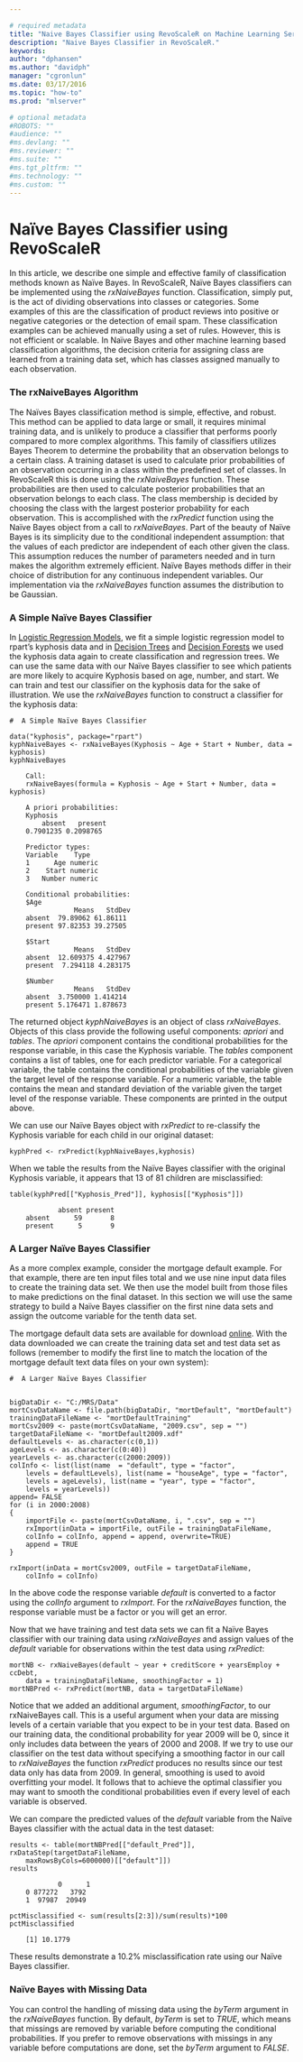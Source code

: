 ```yaml
---

# required metadata
title: "Naive Bayes Classifier using RevoScaleR on Machine Learning Server "
description: "Naive Bayes Classifier in RevoScaleR."
keywords: 
author: "dphansen"
ms.author: "davidph"
manager: "cgronlun"
ms.date: 03/17/2016
ms.topic: "how-to"
ms.prod: "mlserver"

# optional metadata
#ROBOTS: ""
#audience: ""
#ms.devlang: ""
#ms.reviewer: ""
#ms.suite: ""
#ms.tgt_pltfrm: ""
#ms.technology: ""
#ms.custom: ""
---
```


# Naïve Bayes Classifier using RevoScaleR

In this article, we describe one simple and effective family of classification methods known as Naïve Bayes. In RevoScaleR, Naïve Bayes classifiers can be implemented using the *rxNaiveBayes* function. Classification, simply put, is the act of dividing observations into classes or categories. Some examples of this are the classification of product reviews into positive or negative categories or the detection of email spam. These classification examples can be achieved manually using a set of rules. However, this is not efficient or scalable. In Naïve Bayes and other machine learning based classification algorithms, the decision criteria for assigning class are learned from a training data set, which has classes assigned manually to each observation.

### The rxNaiveBayes Algorithm

The Naïves Bayes classification method is simple, effective, and robust. This method can be applied to data large or small, it requires minimal training data, and is unlikely to produce a classifier that performs poorly compared to more complex algorithms. This family of classifiers utilizes Bayes Theorem to determine the probability that an observation belongs to a certain class. A training dataset is used to calculate prior probabilities of an observation occurring in a class within the predefined set of classes. In RevoScaleR this is done using the *rxNaiveBayes* function. These probabilities are then used to calculate posterior probabilities that an observation belongs to each class. The class membership is decided by choosing the class with the largest posterior probability for each observation. This is accomplished with the *rxPredict* function using the Naïve Bayes object from a call to *rxNaiveBayes*. Part of the beauty of Naïve Bayes is its simplicity due to the conditional independent assumption: that the values of each predictor are independent of each other given the class. This assumption reduces the number of parameters needed and in turn makes the algorithm extremely efficient. Naïve Bayes methods differ in their choice of distribution for any continuous independent variables. Our implementation via the *rxNaiveBayes* function assumes the distribution to be Gaussian.

### A Simple Naïve Bayes Classifier

In [Logistic Regression Models](how-to-revoscaler-logistic-regression.md), we fit a simple logistic regression model to rpart’s kyphosis data and in [Decision Trees](how-to-revoscaler-decision-tree.md) and [Decision Forests](how-to-revoscaler-decision-forest.md) we used the kyphosis data again to create classification and regression trees. We can use the same data with our Naïve Bayes classifier to see which patients are more likely to acquire Kyphosis based on age, number, and start. We can train and test our classifier on the kyphosis data for the sake of illustration. We use the *rxNaiveBayes* function to construct a classifier for the kyphosis data:

```
#  A Simple Naïve Bayes Classifier

data("kyphosis", package="rpart")
kyphNaiveBayes <- rxNaiveBayes(Kyphosis ~ Age + Start + Number, data = kyphosis)
kyphNaiveBayes

	Call:
	rxNaiveBayes(formula = Kyphosis ~ Age + Start + Number, data = kyphosis)
	
	A priori probabilities:
	Kyphosis
		absent   present 
	0.7901235 0.2098765 
	
	Predictor types:
	Variable    Type
	1      Age numeric
	2    Start numeric
	3   Number numeric
	
	Conditional probabilities:
	$Age
				Means   StdDev
	absent  79.89062 61.86111
	present 97.82353 39.27505
	
	$Start
				Means   StdDev
	absent  12.609375 4.427967
	present  7.294118 4.283175
	
	$Number
				Means   StdDev
	absent  3.750000 1.414214
	present 5.176471 1.878673
```
	  
The returned object *kyphNaiveBayes* is an object of class *rxNaiveBayes*. Objects of this class provide the following useful components: *apriori* and *tables*. The *apriori* component contains the conditional probabilities for the response variable, in this case the Kyphosis variable. The *tables* component contains a list of tables, one for each predictor variable. For a categorical variable, the table contains the conditional probabilities of the variable given the target level of the response variable. For a numeric variable, the table contains the mean and standard deviation of the variable given the target level of the response variable. These components are printed in the output above.

We can use our Naïve Bayes object with *rxPredict* to re-classify the Kyphosis variable for each child in our original dataset:

```
kyphPred <- rxPredict(kyphNaiveBayes,kyphosis)
```

When we table the results from the Naïve Bayes classifier with the original Kyphosis variable, it appears that 13 of 81 children are misclassified:

```
table(kyphPred[["Kyphosis_Pred"]], kyphosis[["Kyphosis"]])

			absent present
	absent      59       8
	present      5       9
```


### A Larger Naïve Bayes Classifier

As a more complex example, consider the mortgage default example. For that example, there are ten input files total and we use nine input data files to create the training data set. We then use the model built from those files to make predictions on the final dataset. In this section we will use the same strategy to build a Naïve Bayes classifier on the first nine data sets and assign the outcome variable for the tenth data set.

The mortgage default data sets are available for download [online](https://go.microsoft.com/fwlink/?LinkID=698896&clcid=0x409). With the data downloaded we can create the training data set and test data set as follows (remember to modify the first line to match the location of the mortgage default text data files on your own system):

```
#  A Larger Naïve Bayes Classifier


bigDataDir <- "C:/MRS/Data"
mortCsvDataName <- file.path(bigDataDir, "mortDefault", "mortDefault")
trainingDataFileName <- "mortDefaultTraining"
mortCsv2009 <- paste(mortCsvDataName, "2009.csv", sep = "")
targetDataFileName <- "mortDefault2009.xdf"
defaultLevels <- as.character(c(0,1))
ageLevels <- as.character(c(0:40))
yearLevels <- as.character(c(2000:2009))
colInfo <- list(list(name  = "default", type = "factor",
	levels = defaultLevels), list(name = "houseAge", type = "factor",
	levels = ageLevels), list(name = "year", type = "factor",
	levels = yearLevels))
append= FALSE
for (i in 2000:2008)
{
	importFile <- paste(mortCsvDataName, i, ".csv", sep = "")
	rxImport(inData = importFile, outFile = trainingDataFileName,
	colInfo = colInfo, append = append, overwrite=TRUE)
	append = TRUE
}

rxImport(inData = mortCsv2009, outFile = targetDataFileName, 
	colInfo = colInfo)
```
	
In the above code the response variable *default* is converted to a factor using the *colInfo* argument to *rxImport*. For the *rxNaiveBayes* function, the response variable must be a factor or you will get an error.

Now that we have training and test data sets we can fit a Naïve Bayes classifier with our training data using *rxNaiveBayes* and assign values of the *default* variable for observations within the test data using *rxPredict*:

```
mortNB <- rxNaiveBayes(default ~ year + creditScore + yearsEmploy + ccDebt,
	data = trainingDataFileName, smoothingFactor = 1)
mortNBPred <- rxPredict(mortNB, data = targetDataFileName)
```

Notice that we added an additional argument, *smoothingFactor*, to our rxNaiveBayes call. This is a useful argument when your data are missing levels of a certain variable that you expect to be in your test data. Based on our training data, the conditional probability for year 2009 will be 0, since it only includes data between the years of 2000 and 2008. If we try to use our classifier on the test data without specifying a smoothing factor in our call to *rxNaiveBayes* the function *rxPredict* produces no results since our test data only has data from 2009. In general, smoothing is used to avoid overfitting your model. It follows that to achieve the optimal classifier you may want to smooth the conditional probabilities even if every level of each variable is observed.

We can compare the predicted values of the *default* variable from the Naïve Bayes classifier with the actual data in the test dataset:

```
results <- table(mortNBPred[["default_Pred"]], rxDataStep(targetDataFileName, 
	maxRowsByCols=6000000)[["default"]])
results

			0      1
	0 877272   3792
	1  97987  20949

pctMisclassified <- sum(results[2:3])/sum(results)*100
pctMisclassified

	[1] 10.1779
```

These results demonstrate a 10.2% misclassification rate using our Naïve Bayes classifier.

### Naïve Bayes with Missing Data

You can control the handling of missing data using the *byTerm* argument in the *rxNaiveBayes* function. By default, *byTerm* is set to *TRUE*, which means that missings are removed by variable before computing the conditional probabilities. If you prefer to remove observations with missings in any variable before computations are done, set the *byTerm* argument to *FALSE*.
